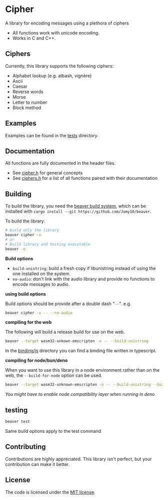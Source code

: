 # Cipher

A library for encoding messages using a plethora of ciphers

- All functions work with unicode encoding.
- Works in C and C++.

## Ciphers

Currently, this library supports the following ciphers:
- Alphabet lookup (e.g. atbash, vignère)
- Ascii
- Caesar
- Reverse words
- Morse
- Letter to number
- Block method

## Examples

Examples can be found in the [tests](./tests) directory.

## Documentation

All functions are fully documented in the header files.

- See [cipher.h](./include/cipher/cipher.h) for general concepts
- See [ciphers.h](./include/cipher/ciphers.h) for a list of all functions paired
  with their documentation

## Building

To build the library, you need the [beaver build system](https://github.com/Jomy10/beaver),
which can be installed with `cargo install --git https://github.com/Jomy10/beaver`.

To build the library:

```sh
# build only the library
beaver cipher -o
# or
# Build library and testing executable
beaver -o
```

**Build options**
- `build-unistring`: build a fresh copy if libunistring instead of using the one
  installed on the system.
- `no-audio`: don't link with the audio library and provide no functions to
  encode messages to audio.

**using build options**

Build options should be provide after a double dash "`--`". e.g.

```sh
beaver cipher -o -- --no-audio
```

**compiling for the web**

The following will build a release build for use on the web.

```sh
beaver --target wasm32-unkown-emscripten -o -- --build-unistring
```

In the [binding/js](binding/js) directory you can find a binding file written
in typescript.

**compiling for node/bun/deno**

When you want to use this library in a node environment rather than on the web,
the `--build-for-node` option can be used.

```sh
beaver --target wasm32-unknown-emscripten -o -- --build-unistring --build-for-node
```

*You might have to enable node compatibility layer when running in deno*

## testing

```sh
beaver test
```

Same build options apply to the test command

## Contributing

Contributions are highly appreciated. This library isn't perfect, but your
contribution can make it better.

## License

The code is licensed under the [MIT license](LICENSE).
